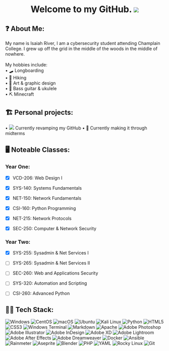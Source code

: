 <!-- Title -->
<h1 align="center"; >
  Welcome to my GitHub. <img src="https://i.imgur.com/I5Z7Sp0.png";>
</h1>

<!-- About Me -->
<h2>
  ❓ About Me:
</h2>

<p>
  My name is Isaiah River, I am a cybersecurity student attending Champlain College. I grew up off the grid in the middle of the woods in the middle of nowhere. <br> <br>
  My hobbies include: <br>
  • 🛹 Longboarding <br>
  • 🥾 Hiking <br>
  • 🎨 Art & graphic design <br>
  • 🎵 Bass guitar & ukulele <br>
  • ⛏️ Minecraft <br>
</p>


<!-- Personal Projects -->
<h2>
  🏗️ Personal projects:
</h2>
<p>
  • <img src=https://i.imgur.com/iiHw6Kz.png> Currently revamping my GitHub
  • 📝 Currently making it through midterms
</p>


<!-- Noteable Classes -->
<h2>
  🖥️ Noteable Classes:
</h2>

<h3>Year One:</h3>

- [x] VCD-206: Web Design I </br>
- [x] SYS-140: Systems Fundamentals </br>
- [x] NET-150: Network Fundamentals </br>
- [x] CSI-160: Python Programming </br>
- [x] NET-215: Network Protocols </br>
- [x] SEC-250: Computer & Network Security </br>


<h3>Year Two:</h3>

- [x] SYS-255: Sysadmin & Net Services I </br>
- [ ] SYS-265: Sysadmin & Net Services II </br>
- [ ] SEC-260: Web and Applications Security </br>
- [ ] SYS-320: Automation and Scripting </br>
- [ ] CSI-260: Advanced Python </br>


<!-- Tech Stack -->
<h2>
  👨‍💻 Tech Stack:
</h2>

![Windows](https://img.shields.io/badge/Windows%20-%20Windows?style=for-the-badge&logo=windows&logoColor=Red&color=%23357EC7)
![CentOS](https://img.shields.io/badge/CentOS%20-%20CentOS?style=for-the-badge&logo=centos&color=%23262577)
![macOS](https://img.shields.io/badge/mac%20OS%20-%20mac%20OS?style=for-the-badge&logo=macos&color=%23000)
![Ubuntu](https://img.shields.io/badge/Ubuntu%20-%20Ubuntu?style=for-the-badge&logo=ubuntu&logoColor=%23fff&color=%23E95420)
![Kali Linux](https://img.shields.io/badge/Kali%20Linux%20-%20Kali%20Linux?style=for-the-badge&logo=kalilinux&logoColor=%23fff&color=%23557C94)
![Python](https://img.shields.io/badge/Python%20-%20Python?style=for-the-badge&logo=python&logoColor=%23dddd00&color=%233776AB)
![HTML5](https://img.shields.io/badge/HTML5%20-%20HTML5?style=for-the-badge&logo=html5&logoColor=%23fff&color=%23E34F26)
![CSS3](https://img.shields.io/badge/CSS3%20-%20CSS3?style=for-the-badge&logo=css3&logoColor=%23fff&color=%231572B6)
![Windows Terminal](https://img.shields.io/badge/Windows%20Terminal%20-%20Windows%20Terminal?style=for-the-badge&logo=windowsterminal&color=%234D4D4D)
![Markdown](https://img.shields.io/badge/Markdown%20-%20Markdown?style=for-the-badge&logo=markdown&color=%23000000)
![Apache](https://img.shields.io/badge/Docker%20-%20Docker?style=for-the-badge&logo=apache&logoColor=%23fff&color=%23D22128)
![Adobe Photoshop](https://img.shields.io/badge/Adobe%20Photoshop%20-%20Adobe%20Photoshop?style=for-the-badge&logo=adobephotoshop&logoColor=%23FFF&color=%2331A8FF)
![Adobe Illustrator](https://img.shields.io/badge/Adobe%20Illustrator%20-%20Adobe%20Illustrator?style=for-the-badge&logo=adobeillustrator&logoColor=%23fff&color=%23FF9A00)
![Adobe InDesign](https://img.shields.io/badge/Adobe%20InDesign%20-%20Adobe%20InDesign?style=for-the-badge&logo=adobeindesign&logoColor=%23fff&color=%23FF3366)
![Adobe XD](https://img.shields.io/badge/Adobe%20XD%20-%20Adobe%20XD?style=for-the-badge&logo=adobexd&logoColor=%23fff&color=%23FF61F6)
![Adobe Lightroom](https://img.shields.io/badge/Adobe%20Lightroom%20-%20Adobe%20Lightroom?style=for-the-badge&logo=adobexd&logoColor=%23fff&color=%2331A8FF)
![Adobe After Effects](https://img.shields.io/badge/Adobe%20After%20Effects%20-%20Adobe%20After%20Effects?style=for-the-badge&logo=adobeaftereffects&logoColor=%23fff&color=%239999FF)
![Adobe Dreamweaver](https://img.shields.io/badge/Adobe%20Dreamweaver%20-%20Adobe%20Dreamweaver?style=for-the-badge&logo=adobedreamweaver&logoColor=%23fff&color=%23FF61F6)
![Docker](https://img.shields.io/badge/Docker%20-%20Docker?style=for-the-badge&logo=docker&logoColor=%23fff&color=%232496ED)
![Ansible](https://img.shields.io/badge/Ansible%20-%20Ansible?style=for-the-badge&logo=ansible&logoColor=%23fff&color=%23EE0000)
![Rainmeter](https://img.shields.io/badge/Rainmeter%20-%20Rainmeter?style=for-the-badge&logo=rainmeter&logoColor=%23fff&color=%2319519B)
![Aseprite](https://img.shields.io/badge/Aseprite%20-%20Aseprite?style=for-the-badge&logo=aseprite&logoColor=%23fff&color=%237D929E)
![Blender](https://img.shields.io/badge/Blender%20-%20Blender?style=for-the-badge&logo=blender&logoColor=%23fff&color=%23E87D0D)
![PHP](https://img.shields.io/badge/PHP%20-%20PHP?style=for-the-badge&logo=php&logoColor=%23FFF&color=%23777BB4)
![YAML](https://img.shields.io/badge/YAML%20-%20YAML?style=for-the-badge&logo=yaml&logoColor=%23FFF&color=%23CB171E)
![Rocky Linux](https://img.shields.io/badge/Rocky%20Linux%20-%20Rocky%20Linux?style=for-the-badge&logo=rockylinux&logoColor=%23fff&color=%2310B981)
![Git](https://img.shields.io/badge/Git%20-%20Git?style=for-the-badge&logo=git&logoColor=%23fff&color=%23F05032)




<!-- Commented out for now
<p align="center";>
  <img src="https://img.shields.io/badge/Windows%20-%20Windows?style=for-the-badge&logo=windows&logoColor=Red&color=%23357EC7";>
  <img src="https://img.shields.io/badge/CentOS%20-%20CentOS?style=for-the-badge&logo=centos&color=%23262577";>
  <img src="https://img.shields.io/badge/mac%20OS%20-%20mac%20OS?style=for-the-badge&logo=macos&color=%23000";>
  <img src="https://img.shields.io/badge/Ubuntu%20-%20Ubuntu?style=for-the-badge&logo=ubuntu&logoColor=%23fff&color=%23E95420";>
  <img src="https://img.shields.io/badge/Python%20-%20Python?style=for-the-badge&logo=python&logoColor=%23dddd00&color=%233776AB";>
  <img src="https://img.shields.io/badge/HTML5%20-%20HTML5?style=for-the-badge&logo=html5&logoColor=%23fff&color=%23E34F26";>
  <img src="https://img.shields.io/badge/CSS3%20-%20CSS3?style=for-the-badge&logo=css3&logoColor=%23fff&color=%231572B6";>
  <img src="https://img.shields.io/badge/Windows%20Terminal%20-%20Windows%20Terminal?style=for-the-badge&logo=windowsterminal&color=%234D4D4D";>
  <img src="https://img.shields.io/badge/Markdown%20-%20Markdown?style=for-the-badge&logo=markdown&color=%23000000";>
  <img src="https://img.shields.io/badge/Docker%20-%20Docker?style=for-the-badge&logo=apache&logoColor=%23fff&color=%23D22128";>
  <img src="https://img.shields.io/badge/Adobe%20Photoshop%20-%20Adobe%20Photoshop?style=for-the-badge&logo=adobephotoshop&logoColor=%23FFF&color=%2331A8FF";>
  <img src="https://img.shields.io/badge/Adobe%20Illustrator%20-%20Adobe%20Illustrator?style=for-the-badge&logo=adobeillustrator&logoColor=%23fff&color=%23FF9A00";>
  <img src="https://img.shields.io/badge/Adobe%20InDesign%20-%20Adobe%20InDesign?style=for-the-badge&logo=adobeindesign&logoColor=%23fff&color=%23FF3366";>
  <img src="https://img.shields.io/badge/Adobe%20XD%20-%20Adobe%20XD?style=for-the-badge&logo=adobexd&logoColor=%23fff&color=%23FF61F6";>
  <img src="https://img.shields.io/badge/Adobe%20Lightroom%20-%20Adobe%20Lightroom?style=for-the-badge&logo=adobexd&logoColor=%23fff&color=%2331A8FF";>
  <img src="https://img.shields.io/badge/Adobe%20After%20Effects%20-%20Adobe%20After%20Effects?style=for-the-badge&logo=adobeaftereffects&logoColor=%23fff&color=%239999FF";>
  <img src="https://img.shields.io/badge/Adobe%20Dreamweaver%20-%20Adobe%20Dreamweaver?style=for-the-badge&logo=adobedreamweaver&logoColor=%23fff&color=%23FF61F6";>
  <img src="https://img.shields.io/badge/Docker%20-%20Docker?style=for-the-badge&logo=docker&logoColor=%23fff&color=%232496ED";>
  <img src="https://img.shields.io/badge/Ansible%20-%20Ansible?style=for-the-badge&logo=ansible&logoColor=%23fff&color=%23EE0000";>
  <img src="https://img.shields.io/badge/Rainmeter%20-%20Rainmeter?style=for-the-badge&logo=rainmeter&logoColor=%23fff&color=%2319519B";>
  <img src="https://img.shields.io/badge/Aseprite%20-%20Aseprite?style=for-the-badge&logo=aseprite&logoColor=%23fff&color=%237D929E";>
  <img src="https://img.shields.io/badge/Aseprite%20-%20Aseprite?style=for-the-badge&logo=aseprite&logoColor=%23fff&color=%237D929E";>
  <img src="https://img.shields.io/badge/Blender%20-%20Blender?style=for-the-badge&logo=blender&logoColor=%23fff&color=%23E87D0D";>
  <img src="https://img.shields.io/badge/PHP%20-%20PHP?style=for-the-badge&logo=php&logoColor=%23FFF&color=%23777BB4";>
  <img src="https://img.shields.io/badge/YAML%20-%20YAML?style=for-the-badge&logo=yaml&logoColor=%23FFF&color=%23CB171E">
  <img src="https://img.shields.io/badge/Rocky%20Linux%20-%20Rocky%20Linux?style=for-the-badge&logo=rockylinux&logoColor=%23fff&color=%2310B981">
  <img alt="Static Badge" src="https://img.shields.io/badge/Rocky%20Linux%20-%20Rocky%20Linux?style=for-the-badge&logo=git&logoColor=%23fff&color=%23F05032">
  <img alt="Static Badge" src="https://img.shields.io/badge/Git%20-%20Git?style=for-the-badge&logo=git&logoColor=%23fff&color=%23F05032">


</p>

-->












